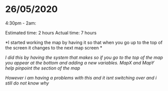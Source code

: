 # 26/05/2020

4:30pm - 2am:

Estimated time: 2 hours
Actual time: 7 hours

*I started working the map by having it so that when you go up to the top of the screen it changes to the next map screen *

*I did this by having the system that makes so if you go to the top of the map you appear at the bottom and adding a new variables. MapX and MapY help pinpoint the section of the map*

*However i am having a problems with this and it isnt switching over and i still do not know why*


